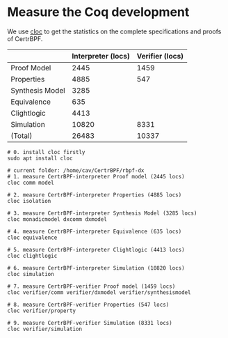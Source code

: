 # Measure the Coq development

We use [cloc](https://github.com/AlDanial/cloc) to get the statistics on the complete specifications and proofs of CertrBPF.

| | Interpreter (locs) | Verifier (locs) |
| --- | --- | --- |
| Proof Model     | 2445  | 1459  |
| Properties      | 4885  | 547   |
| Synthesis Model | 3285  |       |
| Equivalence     | 635   |       |
| Clightlogic     | 4413  |       |
| Simulation      | 10820 | 8331  |
| (Total)         | 26483 | 10337 |


```shell
# 0. install cloc firstly
sudo apt install cloc

# current folder: /home/cav/CertrBPF/rbpf-dx
# 1. measure CertrBPF-interpreter Proof model (2445 locs)
cloc comm model

# 2. measure CertrBPF-interpreter Properties (4885 locs)
cloc isolation

# 3. measure CertrBPF-interpreter Synthesis Model (3285 locs)
cloc monadicmodel dxcomm dxmodel

# 4. measure CertrBPF-interpreter Equivalence (635 locs)
cloc equivalence

# 5. measure CertrBPF-interpreter Clightlogic (4413 locs)
cloc clightlogic

# 6. measure CertrBPF-interpreter Simulation (10820 locs)
cloc simulation

# 7. measure CertrBPF-verifier Proof model (1459 locs)
cloc verifier/comm verifier/dxmodel verifier/synthesismodel

# 8. measure CertrBPF-verifier Properties (547 locs)
cloc verifier/property

# 9. measure CertrBPF-verifier Simulation (8331 locs)
cloc verifier/simulation
```
